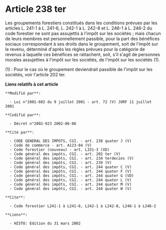 # Article 238 ter

Les groupements forestiers constitués dans les conditions prévues par les articles L. 241-1 à L. 241-6, L. 242-1 à L. 242-8
et L. 246-1 à L. 246-2 du code forestier ne sont pas assujettis à l'impôt sur les sociétés ; mais chacun de leurs membres est
personnellement passible, pour la part des bénéfices sociaux correspondant à ses droits dans le groupement, soit de l'impôt
sur le revenu, déterminé d'après les règles prévues pour la catégorie de revenus à laquelle ces bénéfices se rattachent,
soit, s'il s'agit de personnes morales assujetties à l'impôt sur les sociétés, de l'impôt sur les sociétés (1).

(1) : Pour le cas où le groupement deviendrait passible de l'impôt sur les sociétés, voir l'article 202 ter.

**Liens relatifs à cet article**

	**Modifié par**:

	  - Loi n°2001-602 du 9 juillet 2001 - art. 72 (V) JORF 11 juillet 2001

	**Codifié par**:

	  - Décret n°2002-923 2002-06-06

	**Cité par**:

	  - CODE GENERAL DES IMPOTS, CGI. - art. 238 quater J (V)
	  - Code de commerce - art. A123-84 (V)
	  - Code forestier (nouveau) - art. L331-3 (VD)
	  - Code général des impôts, CGI. - art. 202 ter (V)
	  - Code général des impôts, CGI. - art. 234 terdecies (V)
	  - Code général des impôts, CGI. - art. 239 (V)
	  - Code général des impôts, CGI. - art. 244 quater C (V)
	  - Code général des impôts, CGI. - art. 244 quater F (V)
	  - Code général des impôts, CGI. - art. 244 quater G (VD)
	  - Code général des impôts, CGI. - art. 244 quater L (V)
	  - Code général des impôts, CGI. - art. 244 quater M (V)
	  - Code général des impôts, CGI. - art. 244 quater W (V)

	**Cite**:

	  - Code forestier L241-1 à L241-6, L242-1 à L242-8, L246-1 à L246-2

	**Liens**:

	  - HISTO: Edition du 31 mars 2002
